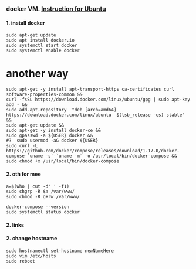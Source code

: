### docker VM. [Instruction for Ubuntu](https://phoenixnap.com/kb/how-to-install-docker-on-ubuntu-18-04)

#### 1. install docker

    sudo apt-get update
    sudo apt install docker.io
    sudo systemctl start docker
    sudo systemctl enable docker

# another way
    sudo apt-get -y install apt-transport-https ca-certificates curl software-properties-common &&
    curl -fsSL https://download.docker.com/linux/ubuntu/gpg | sudo apt-key add - &&
    sudo add-apt-repository  "deb [arch=amd64] https://download.docker.com/linux/ubuntu  $(lsb_release -cs) stable" &&
    sudo apt-get update &&
    sudo apt-get -y install docker-ce &&
    sudo gpasswd -a ${USER} docker &&
    #?  sudo usermod -aG docker ${USER} 
    sudo curl -L https://github.com/docker/compose/releases/download/1.17.0/docker-compose-`uname -s`-`uname -m` -o /usr/local/bin/docker-compose &&
    sudo chmod +x /usr/local/bin/docker-compose 

#### 2. oth for mee
    a=$(who | cut -d' ' -f1)
    sudo chgrp -R $a /var/www/
    sudo chmod -R g+rw /var/www/

    docker-compose --version
    sudo systemctl status docker

#### 2. links
#### 2. change hostname

    sudo hostnamectl set-hostname newNameHere
    sudo vim /etc/hosts
    sudo reboot